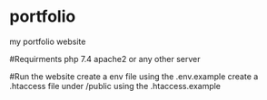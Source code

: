 # portfolio
my portfolio website

#Requirments
php 7.4
apache2 or any other server

#Run the website
create a env file using the .env.example
create a .htaccess file under /public using the .htaccess.example
